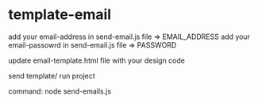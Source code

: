 # template-email
add your email-address in send-email.js  file => EMAIL_ADDRESS
add your email-passowrd in send-email.js file => PASSWORD

update email-template.html file with your design code

send template/ run project

command: node send-emails.js